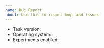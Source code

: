 ```yaml
---
name: Bug Report
about: Use this to report bugs and issues
---
```


<!--

Thanks for your bug report!

Before submitting this issue, please make sure the same problem was not
already reported by someone else.

Please describe the bug you're facing. Consider pasting example Taskfiles
showing how to reproduce the problem.

-->

- Task version:
- Operating system:
- Experiments enabled:
